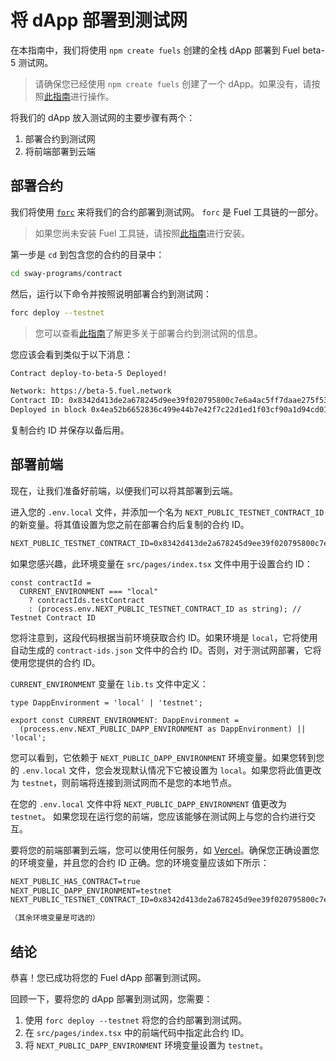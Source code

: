 
# 将 dApp 部署到测试网

在本指南中，我们将使用 `npm create fuels` 创建的全栈 dApp 部署到 Fuel beta-5 测试网。

> 请确保您已经使用 `npm create fuels` 创建了一个 dApp。如果没有，请按照[此指南](./index)进行操作。

将我们的 dApp 放入测试网的主要步骤有两个：

1. 部署合约到测试网
2. 将前端部署到云端

## 部署合约

我们将使用 [`forc`](https://docs.fuel.network/docs/forc/) 来将我们的合约部署到测试网。 `forc` 是 Fuel 工具链的一部分。

> 如果您尚未安装 Fuel 工具链，请按照[此指南](https://docs.fuel.network/guides/installation/)进行安装。

第一步是 `cd` 到包含您的合约的目录中：

```sh
cd sway-programs/contract
```

然后，运行以下命令并按照说明部署合约到测试网：

```sh
forc deploy --testnet
```

> 您可以查看[此指南](https://docs.fuel.network/docs/intro/quickstart-contract/#deploy-to-testnet)了解更多关于部署合约到测试网的信息。

您应该会看到类似于以下消息：

```md
Contract deploy-to-beta-5 Deployed!

Network: https://beta-5.fuel.network
Contract ID: 0x8342d413de2a678245d9ee39f020795800c7e6a4ac5ff7daae275f533dc05e08
Deployed in block 0x4ea52b6652836c499e44b7e42f7c22d1ed1f03cf90a1d94cd0113b9023dfa636
```

复制合约 ID 并保存以备后用。

## 部署前端

现在，让我们准备好前端，以便我们可以将其部署到云端。

进入您的 `.env.local` 文件，并添加一个名为 `NEXT_PUBLIC_TESTNET_CONTRACT_ID` 的新变量。将其值设置为您之前在部署合约后复制的合约 ID。

```md
NEXT_PUBLIC_TESTNET_CONTRACT_ID=0x8342d413de2a678245d9ee39f020795800c7e6a4ac5ff7daae275f533dc05e08
```

如果您感兴趣，此环境变量在 `src/pages/index.tsx` 文件中用于设置合约 ID：

``` tsx
const contractId =
  CURRENT_ENVIRONMENT === "local"
    ? contractIds.testContract
    : (process.env.NEXT_PUBLIC_TESTNET_CONTRACT_ID as string); // Testnet Contract ID
```

您将注意到，这段代码根据当前环境获取合约 ID。如果环境是 `local`，它将使用自动生成的 `contract-ids.json` 文件中的合约 ID。否则，对于测试网部署，它将使用您提供的合约 ID。

`CURRENT_ENVIRONMENT` 变量在 `lib.ts` 文件中定义：

```tsx
type DappEnvironment = 'local' | 'testnet';

export const CURRENT_ENVIRONMENT: DappEnvironment =
  (process.env.NEXT_PUBLIC_DAPP_ENVIRONMENT as DappEnvironment) || 'local';
```

您可以看到，它依赖于 `NEXT_PUBLIC_DAPP_ENVIRONMENT` 环境变量。如果您转到您的 `.env.local` 文件，您会发现默认情况下它被设置为 `local`。如果您将此值更改为 `testnet`，则前端将连接到测试网而不是您的本地节点。

在您的 `.env.local` 文件中将 `NEXT_PUBLIC_DAPP_ENVIRONMENT` 值更改为 `testnet`。
如果您现在运行您的前端，您应该能够在测试网上与您的合约进行交互。

要将您的前端部署到云端，您可以使用任何服务，如 [Vercel](https://vercel.com/)。确保您正确设置您的环境变量，并且您的合约 ID 正确。您的环境变量应该如下所示：

```md
NEXT_PUBLIC_HAS_CONTRACT=true
NEXT_PUBLIC_DAPP_ENVIRONMENT=testnet
NEXT_PUBLIC_TESTNET_CONTRACT_ID=0x8342d413de2a678245d9ee39f020795800c7e6a4ac5ff7daae275f533dc05e08

（其余环境变量是可选的）
```

## 结论

恭喜！您已成功将您的 Fuel dApp 部署到测试网。

回顾一下，要将您的 dApp 部署到测试网，您需要：

1. 使用 `forc deploy --testnet` 将您的合约部署到测试网。
2. 在 `src/pages/index.tsx` 中的前端代码中指定此合约 ID。
3. 将 `NEXT_PUBLIC_DAPP_ENVIRONMENT` 环境变量设置为 `testnet`。

